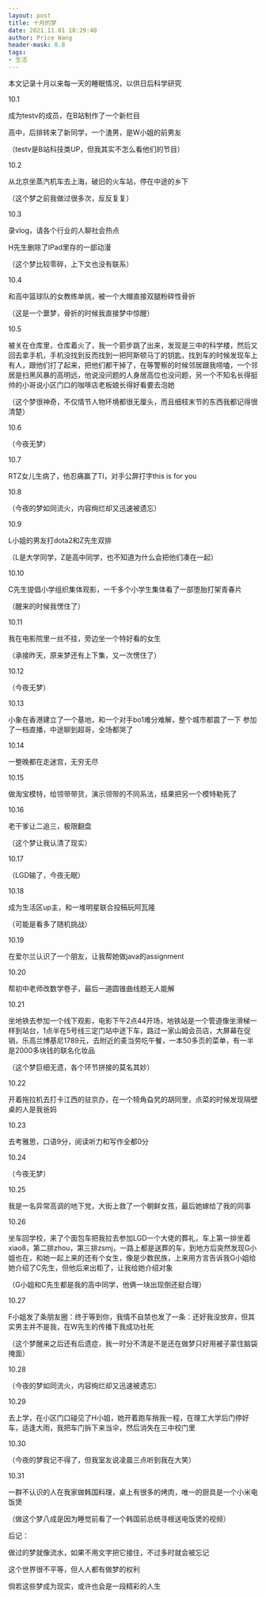 ```yaml
---
layout: post
title: 十月的梦
date: 2021.11.01 18:29:40
author: Price Wang
header-mask: 0.8
tags:
- 生活
---
```


本文记录十月以来每一天的睡眠情况，以供日后科学研究

10.1

成为testv的成员，在B站制作了一个新栏目

高中，后排转来了新同学，一个渣男，是W小姐的前男友

（testv是B站科技类UP，但我其实不怎么看他们的节目）

10.2

从北京坐蒸汽机车去上海，破旧的火车站，停在中途的乡下

（这个梦之前我做过很多次，反反复复）

10.3

录vlog，请各个行业的人聊社会热点

H先生删除了IPad里存的一部动漫

（这个梦比较零碎，上下文也没有联系）

10.4

和高中篮球队的女教练单挑，被一个大帽直接双腿粉碎性骨折

（这是一个噩梦，骨折的时候我直接梦中惊醒）

10.5

被关在仓库里，仓库着火了，我一个箭步跳了出来，发现是三中的科学楼，然后又回去拿手机，手机没找到反而找到一把阿斯顿马丁的钥匙，找到车的时候发现车上有人，跟他们打了起来，把他们都干掉了，在等警察的时候邻居跟我唠嗑，一个邻居是扫黑风暴的高明远，他说没问题的人身居高位也没问题，另一个不知名长得挺帅的小哥说小区门口的咖啡店老板娘长得好看要去泡她

（这个梦很神奇，不仅情节人物环境都很无厘头，而且细枝末节的东西我都记得很清楚）

10.6

（今夜无梦）

10.7

RTZ女儿生病了，他忍痛赢了TI，对手公屏打字this is for you

10.8

（今夜的梦如同流火，内容绚烂却又迅速被遗忘）

10.9

L小姐的男友打dota2和Z先生双排

（L是大学同学，Z是高中同学，也不知道为什么会把他们凑在一起）

10.10

C先生提倡小学组织集体观影，一千多个小学生集体看了一部堕胎打架青春片

（醒来的时候我愣住了）

10.11

我在电影院里一丝不挂，旁边坐一个特好看的女生

（承接昨天，原来梦还有上下集，又一次愣住了）

10.12

（今夜无梦）

10.13

小象在香港建立了一个基地，和一个对手bo1难分难解，整个城市都震了一下
参加了一档直播，中途聊到超哥，全场都哭了

10.14

一整晚都在走迷宫，无穷无尽

10.15

做淘宝模特，给领带带货，演示领带的不同系法，结果把另一个模特勒死了

10.16

老干爹让二追三，极限翻盘

（这个梦让我认清了现实）

10.17

（LGD输了，今夜无眠）

10.18

成为生活区up主，和一堆明星联合投稿玩阿瓦隆

（可能是看多了随机挑战）

10.19

在爱尔兰认识了一个朋友，让我帮她做java的assignment

10.20

帮初中老师改数学卷子，最后一道圆锥曲线题无人能解

10.21

坐地铁去参加一个线下观影，电影下午2点44开场，地铁站是一个管道像坐滑梯一样到站台，1点半在5号线三定门站中途下车，路过一家山姆会员店，大屏幕在促销，乐高兰博基尼1789元，去附近的麦当劳吃午餐，一本50多页的菜单，有一半是2000多块钱的联名化妆品

（这个梦巨细无遗，各个环节拼接的莫名其妙）

10.22

开着拖拉机去打卡江西的驻京办，在一个犄角旮旯的胡同里，点菜的时候发现隔壁桌的人是我爸妈

10.23

去考雅思，口语9分，阅读听力和写作全都0分

10.24

（今夜无梦）

10.25

我是一名异常高调的地下党，大街上救了一个朝鲜女孩，最后她嫁给了我的同事

10.26

坐车回学校，来了个面包车把我拉去参加LGD一个大佬的葬礼，车上第一排坐着xiao8，第二排zhou，第三排zsmj，一路上都是送葬的车，到地方后突然发现G小姐也在，和她一起上来的还有个女生，像是少数民族，上来用方言告诉我G小姐给她介绍了C先生，但他后来出柜了，让我给她介绍对象

（G小姐和C先生都是我的高中同学，他俩一块出现倒还挺合理）

10.27

F小姐发了条朋友圈：终于等到你，我情不自禁也发了一条：还好我没放弃，但其实男主并不是我，在W先生的传播下我成功社死

（这个梦醒来之后还有后遗症，我一时分不清是不是还在做梦只好用被子蒙住脑袋掩面）

10.28

（今夜的梦如同流火，内容绚烂却又迅速被遗忘）

10.29

去上学，在小区门口碰见了H小姐，她开着跑车捎我一程，在理工大学后门停好车，适逢大雨，我把车门拆下来当伞，然后消失在三中校门里

10.30

（今夜的梦我记不得了，但我室友说凌晨三点听到我在大笑）

10.31

一群不认识的人在我家做韩国料理，桌上有很多的烤肉，唯一的厨具是一个小米电饭煲

（做这个梦八成是因为睡觉前看了一个韩国前总统寻根送电饭煲的视频）

后记：

做过的梦就像流水，如果不用文字把它接住，不过多时就会被忘记

这个世界很不平等，但人人都有做梦的权利

倘若这些梦成为现实，或许也会是一段精彩的人生
